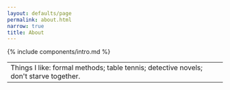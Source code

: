 ```yaml
---
layout: defaults/page
permalink: about.html
narrow: true
title: About
---
```


{% include components/intro.md %}

<!-- Comment -->


<div class="container">
  <div class="row">
    <div class="col-12">
		<table class="table table-image table-responsive">
		  <tbody>
			  <tr>
			    <td>
			    Things I like: formal methods; table tennis; detective novels; don't starve together.</td>
			  </tr>
		  </tbody>
		</table>   
    </div>
  </div>
</div>

